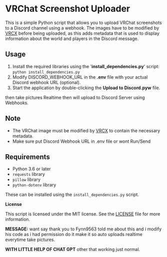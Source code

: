 

# **VRChat Screenshot Uploader**

This is a simple Python script that allows you to upload VRChat screenshots to a Discord channel using a webhook. The images have to be modified by [VRCX](https://github.com/pypy-vrc/VRCX) before being uploaded, as this adds metadata that is used to display information about the world and players in the Discord message.

## Usage

1. Install the required libraries using the '**install_dependencies.py**' script: `python install_dependencies.py`
2. Modify DISCORD_WEBHOOK_URL in the **.env** file with your actual Discord webhook URL (optional).
3. Start the application by double-clicking the **Upload to Discord.pyw** file.

then take pictures Realtime then will upload to Discord Server using Webhooks.

## Note

-   The VRChat image must be modified by [VRCX](https://github.com/pypy-vrc/VRCX) to contain the necessary metadata.
-   Make sure put Discord Webhook URL in .env file or wont Run/Send
## Requirements

-   Python 3.6 or later
-   `requests` library
-   `pillow` library
-   `python-dotenv` library

These can be installed using the `install_dependencies.py` script.

**License**

This script is licensed under the MIT license. See the [LICENSE](https://github.com/Fynn9563/VRCX-Image-to-Discord-Uploader/blob/main/LICENSE) file for more information.

**MESSAGE:** want say thank you to Fynn9563 told me about this and i modify his code as i had permission do it make it so auto uploads realtime everytime take pictures.

**WITH LITTLE HELP OF CHAT GPT** other that working just normal.
